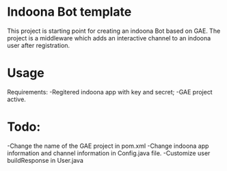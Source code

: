 # Indoona Bot template
This project is starting point for creating an indoona Bot based on GAE. 
The project  is a  middleware  which adds an interactive channel to an indoona user after registration.


# Usage
Requirements:
-Regitered indoona app with key and secret;
-GAE project active.

# Todo:
-Change the name of the GAE project in pom.xml
-Change indoona app information and channel information in Config.java file.
-Customize user buildResponse in User.java



